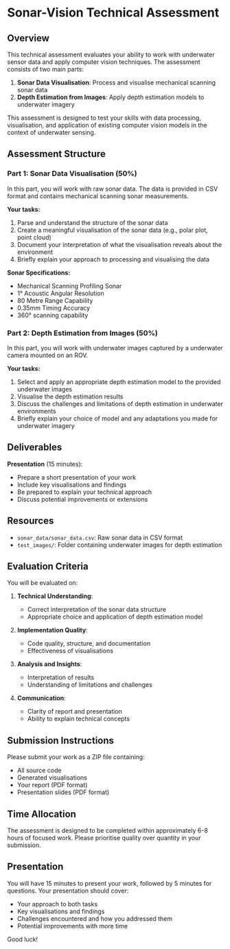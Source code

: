 # Sonar-Vision Technical Assessment

## Overview

This technical assessment evaluates your ability to work with underwater sensor data and apply computer vision techniques. The assessment consists of two main parts:

1. **Sonar Data Visualisation**: Process and visualise mechanical scanning sonar data
2. **Depth Estimation from Images**: Apply depth estimation models to underwater imagery

This assessment is designed to test your skills with data processing, visualisation, and application of existing computer vision models in the context of underwater sensing.

## Assessment Structure

### Part 1: Sonar Data Visualisation (50%)

In this part, you will work with raw sonar data. The data is provided in CSV format and contains mechanical scanning sonar measurements.

**Your tasks:**

1. Parse and understand the structure of the sonar data
2. Create a meaningful visualisation of the sonar data (e.g., polar plot, point cloud)
3. Document your interpretation of what the visualisation reveals about the environment
4. Briefly explain your approach to processing and visualising the data

**Sonar Specifications:**
- Mechanical Scanning Profiling Sonar
- 1° Acoustic Angular Resolution
- 80 Metre Range Capability
- 0.35mm Timing Accuracy
- 360° scanning capability

### Part 2: Depth Estimation from Images (50%)

In this part, you will work with underwater images captured by a underwater camera mounted on an ROV.

**Your tasks:**

1. Select and apply an appropriate depth estimation model to the provided underwater images
2. Visualise the depth estimation results
3. Discuss the challenges and limitations of depth estimation in underwater environments
4. Briefly explain your choice of model and any adaptations you made for underwater imagery

## Deliverables
**Presentation** (15 minutes):
   - Prepare a short presentation of your work
   - Include key visualisations and findings
   - Be prepared to explain your technical approach
   - Discuss potential improvements or extensions

## Resources

- `sonar_data/sonar_data.csv`: Raw sonar data in CSV format
- `test_images/`: Folder containing underwater images for depth estimation

## Evaluation Criteria

You will be evaluated on:

1. **Technical Understanding**:
   - Correct interpretation of the sonar data structure
   - Appropriate choice and application of depth estimation model

2. **Implementation Quality**:
   - Code quality, structure, and documentation
   - Effectiveness of visualisations

3. **Analysis and Insights**:
   - Interpretation of results
   - Understanding of limitations and challenges

4. **Communication**:
   - Clarity of report and presentation
   - Ability to explain technical concepts

## Submission Instructions

Please submit your work as a ZIP file containing:
- All source code
- Generated visualisations
- Your report (PDF format)
- Presentation slides (PDF format)

## Time Allocation

The assessment is designed to be completed within approximately 6-8 hours of focused work. Please prioritise quality over quantity in your submission.

## Presentation

You will have 15 minutes to present your work, followed by 5 minutes for questions. Your presentation should cover:
- Your approach to both tasks
- Key visualisations and findings
- Challenges encountered and how you addressed them
- Potential improvements with more time

Good luck!
